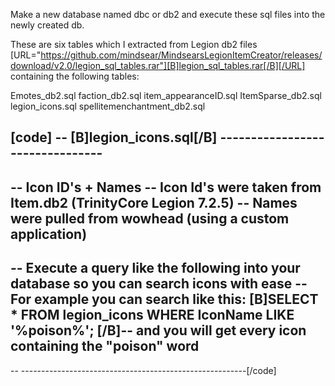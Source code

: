 Make a new database named dbc or db2 and execute these sql files into the newly created db.


These are six tables which I extracted from Legion db2 files
[URL="https://github.com/mindsear/MindsearsLegionItemCreator/releases/download/v2.0/legion_sql_tables.rar"][B]legion_sql_tables.rar[/B][/URL] containing the following tables:

Emotes_db2.sql
faction_db2.sql
item_appearanceID.sql
ItemSparse_db2.sql
legion_icons.sql
spellitemenchantment_db2.sql


[code]
-- [B]legion_icons.sql[/B] --------------------------------
-- 
-- Icon ID's + Names
-- Icon Id's were taken from Item.db2 (TrinityCore Legion 7.2.5)
-- Names were pulled from wowhead (using a custom application)
--
-- Execute a query like the following into your database so you can search icons with ease
-- For example you can search like this: [B]SELECT * FROM legion_icons WHERE IconName LIKE '%poison%';
[/B]-- and you will get every icon containing the "poison" word
-- 
-- --------------------------------------------------------[/code]
